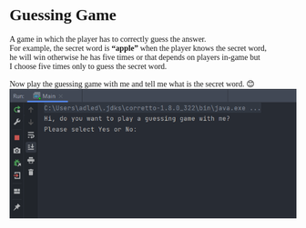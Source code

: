 <h1 style="font-family: 'Times New Roman', Times, serif;">Guessing Game</h1>

<p style="font-family: 'Times New Roman', Times, serif;">
    A game in which the player has to correctly guess the answer.<br/>
    For example, the secret word is <b><q>apple</q></b> when the player knows the secret word,<br/>
    he will win otherwise he has five times or that depends on 
    players in-game but<br/> I choose five times only to guess the secret word. 
</p>
<p style="font-family: 'Times New Roman', Times, serif;">
    Now play the guessing game with me and tell me what is the secret word. &#x1F60A;<br/>
    <img src="./assets/Example1.png" style="width: 600px;">
</p>